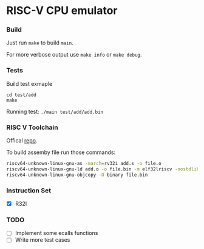 # RISC-V CPU emulator 

### Build

Just run `make` to build `main`.


For more verbose output use `make info` or `make debug`.

### Tests

Build test exmaple

```
cd test/add
make
```

Running test: `./main test/add/add.bin`

### RISC V Toolchain

Offical [repo](https://github.com/riscv-collab/riscv-gnu-toolchain).


To build assemby file run those commands:
```bash
riscv64-unknown-linux-gnu-as -march=rv32i add.s -o file.o
riscv64-unknown-linux-gnu-ld add.o -o file.bin -m elf32lriscv -nostdlib --no-relax
riscv64-unknown-linux-gnu-objcopy -O binary file.bin
```

### Instruction Set
 - [x] R32I

### TODO
 - [ ] Implement some ecalls functions
 - [ ] Write more test cases

